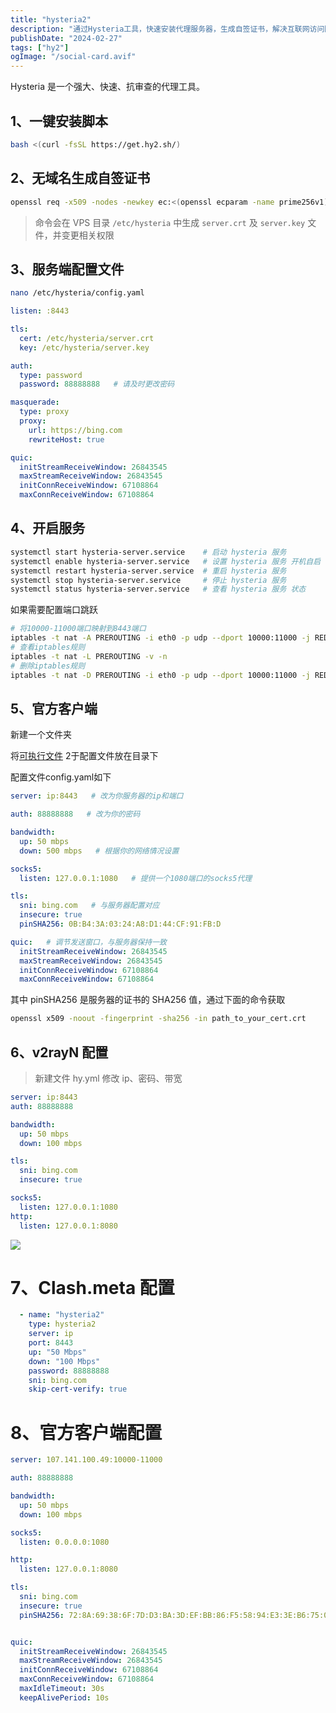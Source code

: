 ```yaml
---
title: "hysteria2"
description: "通过Hysteria工具，快速安装代理服务器，生成自签证书，解决互联网访问限制问题，实现高效、抗审查的数据传输。"
publishDate: "2024-02-27"
tags: ["hy2"]
ogImage: "/social-card.avif"
---
```

Hysteria 是一个强大、快速、抗审查的代理工具。
<!-- more -->

## 1、一键安装脚本

```sh
bash <(curl -fsSL https://get.hy2.sh/)
```

## 2、无域名生成自签证书

```sh
openssl req -x509 -nodes -newkey ec:<(openssl ecparam -name prime256v1) -keyout /etc/hysteria/server.key -out /etc/hysteria/server.crt -subj "/CN=bing.com" -days 36500 && sudo chown hysteria /etc/hysteria/server.key && sudo chown hysteria /etc/hysteria/server.crt
```

> 命令会在 VPS 目录 `/etc/hysteria` 中生成 `server.crt` 及 `server.key` 文件，并变更相关权限

## 3、服务端配置文件

```sh
nano /etc/hysteria/config.yaml
```

```yaml
listen: :8443

tls:
  cert: /etc/hysteria/server.crt
  key: /etc/hysteria/server.key

auth:
  type: password
  password: 88888888   # 请及时更改密码

masquerade:
  type: proxy
  proxy:
    url: https://bing.com
    rewriteHost: true

quic:
  initStreamReceiveWindow: 26843545
  maxStreamReceiveWindow: 26843545
  initConnReceiveWindow: 67108864
  maxConnReceiveWindow: 67108864
```

## 4、开启服务

```sh
systemctl start hysteria-server.service    # 启动 hysteria 服务
systemctl enable hysteria-server.service   # 设置 hysteria 服务 开机自启
systemctl restart hysteria-server.service  # 重启 hysteria 服务
systemctl stop hysteria-server.service     # 停止 hysteria 服务
systemctl status hysteria-server.service   # 查看 hysteria 服务 状态
```

如果需要配置端口跳跃
```sh
# 将10000-11000端口映射到8443端口
iptables -t nat -A PREROUTING -i eth0 -p udp --dport 10000:11000 -j REDIRECT --to-ports 8443
# 查看iptables规则
iptables -t nat -L PREROUTING -v -n
# 删除iptables规则
iptables -t nat -D PREROUTING -i eth0 -p udp --dport 10000:11000 -j REDIRECT --to-ports 8443
```
## 5、官方客户端

新建一个文件夹

将[可执行文件](https://v2.hysteria.network/zh/docs/getting-started/Installation/) 2于配置文件放在目录下

配置文件config.yaml如下

```yaml
server: ip:8443   # 改为你服务器的ip和端口

auth: 88888888   # 改为你的密码

bandwidth:
  up: 50 mbps
  down: 500 mbps   # 根据你的网络情况设置

socks5:
  listen: 127.0.0.1:1080   # 提供一个1080端口的socks5代理

tls:
  sni: bing.com   # 与服务器配置对应
  insecure: true
  pinSHA256: 0B:B4:3A:03:24:A8:D1:44:CF:91:FB:D

quic:   # 调节发送窗口，与服务器保持一致
  initStreamReceiveWindow: 26843545
  maxStreamReceiveWindow: 26843545
  initConnReceiveWindow: 67108864
  maxConnReceiveWindow: 67108864
```

其中 pinSHA256 是服务器的证书的 SHA256 值，通过下面的命令获取

```sh
openssl x509 -noout -fingerprint -sha256 -in path_to_your_cert.crt
```

## 6、v2rayN 配置

> 新建文件 hy.yml 修改 ip、密码、带宽

```yml
server: ip:8443
auth: 88888888

bandwidth:
  up: 50 mbps
  down: 100 mbps

tls:
  sni: bing.com
  insecure: true

socks5:
  listen: 127.0.0.1:1080
http:
  listen: 127.0.0.1:8080
```

![](https://i.730307.xyz/202407192109907.jpeg)

# 7、Clash.meta 配置

```yaml
  - name: "hysteria2"
    type: hysteria2
    server: ip
    port: 8443
    up: "50 Mbps"
    down: "100 Mbps"
    password: 88888888
    sni: bing.com
    skip-cert-verify: true
```

# 8、官方客户端配置

```yaml
server: 107.141.100.49:10000-11000

auth: 88888888

bandwidth:
  up: 50 mbps
  down: 100 mbps

socks5:
  listen: 0.0.0.0:1080

http:
  listen: 127.0.0.1:8080

tls:
  sni: bing.com
  insecure: true
  pinSHA256: 72:8A:69:38:6F:7D:D3:BA:3D:EF:BB:86:F5:58:94:E3:3E:B6:75:0A:6D:BE:BD:3B:26:3E


quic:
  initStreamReceiveWindow: 26843545
  maxStreamReceiveWindow: 26843545
  initConnReceiveWindow: 67108864
  maxConnReceiveWindow: 67108864
  maxIdleTimeout: 30s
  keepAlivePeriod: 10s
```
